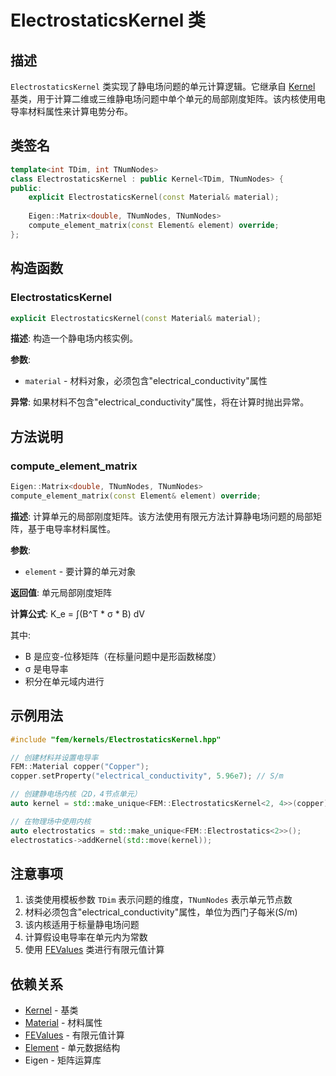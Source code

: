 # ElectrostaticsKernel 类

## 描述

`ElectrostaticsKernel` 类实现了静电场问题的单元计算逻辑。它继承自 [Kernel](Kernel.md) 基类，用于计算二维或三维静电场问题中单个单元的局部刚度矩阵。该内核使用电导率材料属性来计算电势分布。

## 类签名

```cpp
template<int TDim, int TNumNodes>
class ElectrostaticsKernel : public Kernel<TDim, TNumNodes> {
public:
    explicit ElectrostaticsKernel(const Material& material);
    
    Eigen::Matrix<double, TNumNodes, TNumNodes>
    compute_element_matrix(const Element& element) override;
};
```

## 构造函数

### ElectrostaticsKernel

```cpp
explicit ElectrostaticsKernel(const Material& material);
```

**描述**: 构造一个静电场内核实例。

**参数**:
- `material` - 材料对象，必须包含"electrical_conductivity"属性

**异常**: 如果材料不包含"electrical_conductivity"属性，将在计算时抛出异常。

## 方法说明

### compute_element_matrix

```cpp
Eigen::Matrix<double, TNumNodes, TNumNodes>
compute_element_matrix(const Element& element) override;
```

**描述**: 计算单元的局部刚度矩阵。该方法使用有限元方法计算静电场问题的局部矩阵，基于电导率材料属性。

**参数**:
- `element` - 要计算的单元对象

**返回值**: 单元局部刚度矩阵

**计算公式**: 
K_e = ∫(B^T * σ * B) dV

其中:
- B 是应变-位移矩阵（在标量问题中是形函数梯度）
- σ 是电导率
- 积分在单元域内进行

## 示例用法

```cpp
#include "fem/kernels/ElectrostaticsKernel.hpp"

// 创建材料并设置电导率
FEM::Material copper("Copper");
copper.setProperty("electrical_conductivity", 5.96e7); // S/m

// 创建静电场内核（2D，4节点单元）
auto kernel = std::make_unique<FEM::ElectrostaticsKernel<2, 4>>(copper);

// 在物理场中使用内核
auto electrostatics = std::make_unique<FEM::Electrostatics<2>>();
electrostatics->addKernel(std::move(kernel));
```

## 注意事项

1. 该类使用模板参数 `TDim` 表示问题的维度，`TNumNodes` 表示单元节点数
2. 材料必须包含"electrical_conductivity"属性，单位为西门子每米(S/m)
3. 该内核适用于标量静电场问题
4. 计算假设电导率在单元内为常数
5. 使用 [FEValues](../../core/classes/FEValues.md) 类进行有限元值计算

## 依赖关系

- [Kernel](Kernel.md) - 基类
- [Material](../../materials/classes/Material.md) - 材料属性
- [FEValues](../../core/classes/FEValues.md) - 有限元值计算
- [Element](../../mesh/classes/Element.md) - 单元数据结构
- Eigen - 矩阵运算库